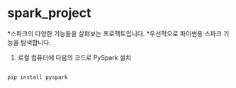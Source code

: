 spark_project
=============

*스파크의 다양한 기능들을 살펴보는 프로젝트입니다.
*우선적으로 파이썬용 스파크 기능을 탐색합니다.


1. 로컬 컴퓨터에 다음의 코드로 PySpark 설치

<pre>
<code>
pip install pyspark 
</code>
</pre>
